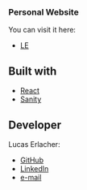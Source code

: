 ### Personal Website

You can visit it here:

- [LE](https://lucas-erlacher.netlify.app/)

## Built with

- [React](https://reactjs.org/)
- [Sanity](https://www.sanity.io/)

## Developer

Lucas Erlacher:

- [GitHub](https://github.com/lucaserly)
- [LinkedIn](https://www.linkedin.com/in/lucaserlacher/)
- [e-mail](mailto:l.erlacher@icloud.com)
